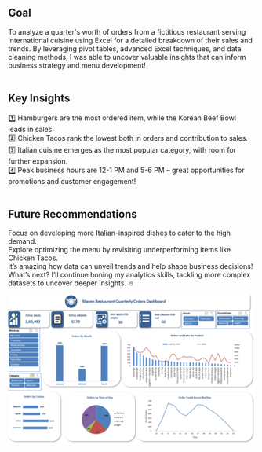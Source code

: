 ## Goal
To analyze a quarter's worth of orders from a fictitious restaurant serving international cuisine using Excel for a detailed breakdown of their sales and trends. By leveraging pivot tables, advanced Excel techniques, and data cleaning methods, I was able to uncover valuable insights that can inform business strategy and menu development! <br><br>

## Key Insights
1️⃣ Hamburgers are the most ordered item, while the Korean Beef Bowl leads in sales! <br>
2️⃣ Chicken Tacos rank the lowest both in orders and contribution to sales. <br>
3️⃣ Italian cuisine emerges as the most popular category, with room for further expansion.<br>
4️⃣ Peak business hours are 12-1 PM and 5-6 PM – great opportunities for promotions and customer engagement!<br><br>

## Future Recommendations
Focus on developing more Italian-inspired dishes to cater to the high demand.<br>
Explore optimizing the menu by revisiting underperforming items like Chicken Tacos.<br>
It’s amazing how data can unveil trends and help shape business decisions! What’s next? I’ll continue honing my analytics skills, tackling more complex datasets to uncover deeper insights. 🔥

![Excel Dashboard](Excel_Dashboard.png)

